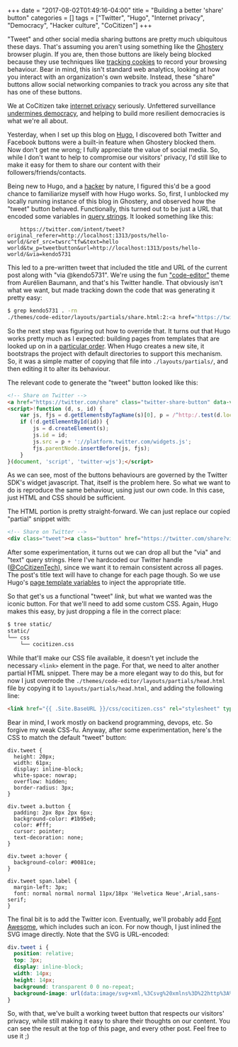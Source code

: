 +++
date = "2017-08-02T01:49:16-04:00"
title = "Building a better 'share' button"
categories = []
tags = ["Twitter", "Hugo", "Internet privacy", "Democracy", "Hacker culture", "CoCitizen"]
+++

"Tweet" and other social media sharing buttons are pretty much ubiquitous these days. That's assuming you aren't using something like the [Ghostery](https://ghostery.com) browser plugin. If you are, then those buttons are likely being blocked because they use techniques like [tracking cookies](https://www.tomsguide.com/us/-tracking-cookie-definition,news-17506.html) to record your browsing behaviour. Bear in mind, this isn't standard web analytics, looking at how you interact with an organization's own website. Instead, these "share" buttons allow social networking companies to track you across any site that has one of these buttons.

We at CoCitizen take [internet privacy](https://en.wikipedia.org/wiki/Privacy_concerns_with_social_networking_services#Privacy_concerns) seriously. Unfettered surveillance [undermines democracy](https://www.gnu.org/philosophy/surveillance-vs-democracy.en.html), and helping to build more resilient democracies is what we're all about.

Yesterday, when I set up this blog on [Hugo](https://gohugo.io/), I discovered both Twitter and Facebook buttons were a built-in feature when Ghostery blocked them. Now don't get me wrong; I fully appreciate the value of social media. So, while I don't want to help to compromise our visitors' privacy, I'd still like to make it easy for them to share our content with their followers/friends/contacts.

Being new to Hugo, and a [hacker](https://en.wikipedia.org/wiki/Hacker_culture) by nature, I figured this'd be a good chance to familiarize myself with how Hugo works. So, first, I unblocked my locally running instance of this blog in Ghostery, and observed how the "tweet" button behaved. Functionally, this turned out to be just a URL that encoded some variables in [query strings](https://en.wikipedia.org/wiki/Query_string). It looked something like this:

```
    https://twitter.com/intent/tweet?original_referer=http://localhost:1313/posts/hello-world/&ref_src=twsrc^tfw&text=hello world&tw_p=tweetbutton&url=http://localhost:1313/posts/hello-world/&via=kendo5731
```

This led to a pre-written tweet that included the title and URL of the current post along with "via @kendo5731". We're using the fun ["code-editor"](https://github.com/aubm/hugo-code-editor-theme) theme from Aurélien Baumann, and that's his Twitter handle. That obviously isn't what we want, but made tracking down the code that was generating it pretty easy:

``` bash
$ grep kendo5731 . -rn
./themes/code-editor/layouts/partials/share.html:2:<a href="https://twitter.com/share" class="twitter-share-button" data-via="kendo5731"></a>
```

So the next step was figuring out how to override that. It turns out that Hugo works pretty much as I expected: building pages from templates that are looked up on in a [particular order](http://gohugo.io/templates/lookup-order/). When Hugo creates a new site, it bootstraps the project with default directories to support this mechanism. So, it was a simple matter of copying that file into `./layouts/partials/`, and then editing it to alter its behaviour.

The relevant code to generate the "tweet" button looked like this:

``` html
<!-- Share on Twitter -->
<a href="https://twitter.com/share" class="twitter-share-button" data-via="kendo5731"></a>
<script>!function (d, s, id) {
    var js, fjs = d.getElementsByTagName(s)[0], p = /^http:/.test(d.location) ? 'http' : 'https';
    if (!d.getElementById(id)) {
        js = d.createElement(s);
        js.id = id;
        js.src = p + '://platform.twitter.com/widgets.js';
        fjs.parentNode.insertBefore(js, fjs);
    }
}(document, 'script', 'twitter-wjs');</script>
```

As we can see, most of the buttons behaviours are governed by the Twitter SDK's widget javascript. That, itself is the problem here. So what we want to do is reproduce the same behaviour, using just our own code. In this case, just HTML and CSS should be sufficient.

The HTML portion is pretty straight-forward. We can just replace our copied "partial" snippet with:

``` html
<!-- Share on Twitter -->
<div class="tweet"><a class="button" href="https://twitter.com/share?via=CoCitizenTech&text={{ .Title }}"><i></i><span class="label">Tweet</span></a></div>
```

After some experimentation, it turns out we can drop all but the "via" and "text" query strings. Here I've hardcoded our Twitter handle ([@CoCitizenTech](https://twitter.com/CoCitizenTech)), since we want it to remain consistent across all pages. The post's title text will have to change for each page though. So we use Hugo's [page template variables](https://gohugo.io/variables/page/) to inject the appropriate title.

So that get's us a functional "tweet" _link_, but what we wanted was the iconic button. For that we'll need to add some custom CSS. Again, Hugo makes this easy, by just dropping a file in the correct place:

``` bash
$ tree static/
static/
└── css
    └── cocitizen.css
```

While that'll make our CSS file available, it doesn't yet include the necessary `<link>` element in the page. For that, we need to alter another partial HTML snippet. There may be a more elegant way to do this, but for now I just overrode the `./themes/code-editor/layouts/partials/head.html` file by copying it to `layouts/partials/head.html`, and adding the following line:

``` html
<link href="{{ .Site.BaseURL }}/css/cocitizen.css" rel="stylesheet" type="text/css">
```

Bear in mind, I work mostly on backend programming, devops, etc. So forgive my weak CSS-fu. Anyway, after some experimentation, here's the CSS to match the default "tweet" button:

```
div.tweet {
  height: 20px;
  width: 61px;
  display: inline-block;
  white-space: nowrap;
  overflow: hidden;
  border-radius: 3px;
}

div.tweet a.button {
  padding: 2px 8px 2px 6px;
  background-color: #1b95e0;
  color: #fff;
  cursor: pointer;
  text-decoration: none;
}

div.tweet a:hover {
  background-color: #0081ce;
}

div.tweet span.label {
  margin-left: 3px;
  font: normal normal normal 11px/18px 'Helvetica Neue',Arial,sans-serif;
}
```

The final bit is to add the Twitter icon. Eventually, we'll probably add [Font Awesome](http://fontawesome.io/), which includes such an icon. For now though, I just inlined the SVG image directly. Note that the SVG is URL-encoded:

``` css
div.tweet i {
  position: relative;
  top: 3px;
  display: inline-block;
  width: 14px;
  height: 14px;
  background: transparent 0 0 no-repeat;
  background-image: url(data:image/svg+xml,%3Csvg%20xmlns%3D%22http%3A%2F%2Fwww.w3.org%2F2000%2Fsvg%22%20viewBox%3D%220%200%2072%2072%22%3E%3Cpath%20fill%3D%22none%22%20d%3D%22M0%200h72v72H0z%22%2F%3E%3Cpath%20class%3D%22icon%22%20fill%3D%22%23fff%22%20d%3D%22M68.812%2015.14c-2.348%201.04-4.87%201.744-7.52%202.06%202.704-1.62%204.78-4.186%205.757-7.243-2.53%201.5-5.33%202.592-8.314%203.176C56.35%2010.59%2052.948%209%2049.182%209c-7.23%200-13.092%205.86-13.092%2013.093%200%201.026.118%202.02.338%202.98C25.543%2024.527%2015.9%2019.318%209.44%2011.396c-1.125%201.936-1.77%204.184-1.77%206.58%200%204.543%202.312%208.552%205.824%2010.9-2.146-.07-4.165-.658-5.93-1.64-.002.056-.002.11-.002.163%200%206.345%204.513%2011.638%2010.504%2012.84-1.1.298-2.256.457-3.45.457-.845%200-1.666-.078-2.464-.23%201.667%205.2%206.5%208.985%2012.23%209.09-4.482%203.51-10.13%205.605-16.26%205.605-1.055%200-2.096-.06-3.122-.184%205.794%203.717%2012.676%205.882%2020.067%205.882%2024.083%200%2037.25-19.95%2037.25-37.25%200-.565-.013-1.133-.038-1.693%202.558-1.847%204.778-4.15%206.532-6.774z%22%2F%3E%3C%2Fsvg%3E)
}
```

So, with that, we've built a working tweet button that respects our visitors' privacy, while still making it easy to share their thoughts on our content. You can see the result at the top of this page, and every other post. Feel free to use it ;)

